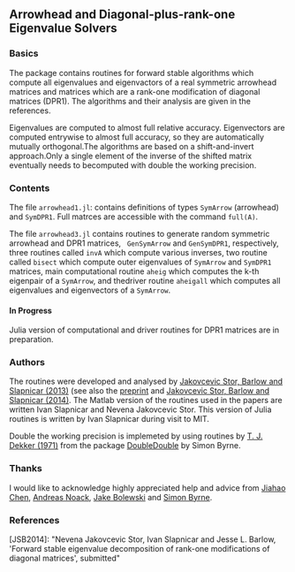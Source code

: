 ## Arrowhead and Diagonal-plus-rank-one Eigenvalue Solvers

### Basics

The package contains routines for forward stable algorithms which compute all eigenvalues and eigenvactors of a real symmetric arrowhead matrices and matrices which are a rank-one modification of diagonal matrices (DPR1). The algorithms and their analysis are given in the references.

Eigenvalues are computed to almost full relative accuracy.  Eigenvectors are computed entrywise to almost full accuracy, so they are automatically mutually orthogonal.The algorithms are based on a shift-and-invert approach.Only a single element of the inverse of the shifted matrix eventually needs to becomputed with double the working precision.


### Contents

The file `arrowhead1.jl`: contains definitions of types `SymArrow` (arrowhead) and `SymDPR1`. Full matrces are accessible with the command `full(A)`.

The file `arrowhead3.jl` contains routines to generate random symmetric arrowhead and DPR1 matrices, ` GenSymArrow` and `GenSymDPR1`, respectively, three routines called `invA` which compute various inverses, two routine called `bisect` which compute outer eigenvalues of `SymArrow` and `SymDPR1` matrices, main computational routine `aheig` which computes the k-th eigenpair of a `SymArrow`, and thedriver routine `aheigall` which computes all eigenvalues and eigenvectors of a `SymArrow`.

#### In Progress

Julia version of computational and driver routines for DPR1 matrices are in preparation.

### Authors

The routines were developed and analysed by [Jakovcevic Stor, Barlow and Slapnicar (2013)][JSB2013] (see also the [preprint][JSB2013a] and [Jakovcevic Stor, Barlow and Slapnicar (2014)][JSB2013]. The Matlab version of the routines used in the papers are written Ivan Slapnicar and Nevena Jakovcevic Stor. This version of Julia routines is written by Ivan Slapnicar during visit to MIT.

Double the working precision is implemeted by using routines by [T. J. Dekker (1971)][dekker1971] from the package [DoubleDouble][byrne2014] by Simon Byrne.

### Thanks

I would like to acknowledge highly appreciated help and advice from [Jiahao Chen][jiahao], [Andreas Noack][andreasnoack], [Jake Bolewski][jakebolewski] and [Simon Byrne][simonbyrne].  


### References

[JSB2013]: http://www.sciencedirect.com/science/article/pii/S0024379513006265 "Nevena Jakovcevic Stor, Ivan Slapnicar and Jesse L. Barlow, 'Accurate eigenvalue decomposition of real symmetric arrowhead matrices and applications', Linear Algebra and its Applications, to appear, DOI: 10.1016/j.laa.2013.10.007"

[JSB2013a]: http://arxiv.org/abs/1302.7203 "Nevena Jakovcevic Stor, Ivan Slapnicar and Jesse L. Barlow, 'Accurate eigenvalue decomposition of arrowhead matrices and applications', arXiv:1302.7203v3"

[JSB2014]: "Nevena Jakovcevic Stor, Ivan Slapnicar and Jesse L. Barlow, 'Forward stable eigenvalue decomposition of rank-one modifications of diagonal matrices', submitted"

[dekker1971]: http://link.springer.com/article/10.1007%2FBF01397083  "T.J. Dekker (1971) 'A floating-point technique for extending the available precision', Numerische Mathematik, Volume 18, Issue 3, pp 224-242"

[byrne2014]: https://github.com/simonbyrne/DoubleDouble.jl

[jiahao]: https://github.com/jiahao
[andreasnoack]: https://github.com/andreasnoack
[jakebolewski]: https://github.com/jakebolewski
[simonbyrne]: https://github.com/simonbyrne

